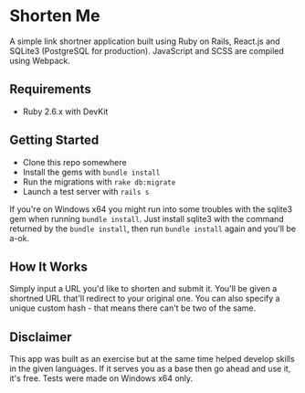 # Shorten Me
A simple link shortner application built using Ruby on Rails, React.js and SQLite3 (PostgreSQL for production).
JavaScript and SCSS are compiled using Webpack.

## Requirements
- Ruby 2.6.x with DevKit

## Getting Started
- Clone this repo somewhere
- Install the gems with ```bundle install```
- Run the migrations with ```rake db:migrate```
- Launch a test server with ```rails s```

If you're on Windows x64 you might run into some troubles with the sqlite3 gem when running ```bundle install```. Just install sqlite3 with the command returned by the ```bundle install```, then run ```bundle install``` again and you'll be a-ok.

## How It Works
Simply input a URL you'd like to shorten and submit it. You'll be given a shortned URL that'll redirect to your original one. You can also specify a unique custom hash - that means there can't be two of the same.

## Disclaimer
This app was built as an exercise but at the same time helped develop skills in the given languages. If it serves you as a base then go ahead and use it, it's free. Tests were made on Windows x64 only.